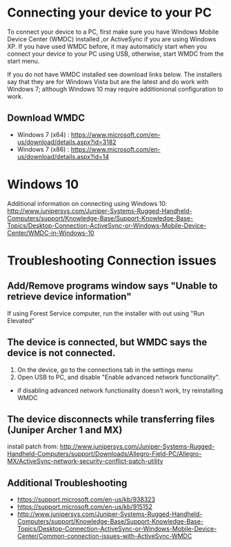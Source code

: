Connecting your device to your PC
================================
To connect your device to a PC, first make sure you have Windows Mobile Device Center (WMDC) installed ,or ActiveSync if you are using Windows XP. If you have used WMDC before, it may automaticly start when you connect your device to your PC using USB, otherwise, start WMDC from the start menu.

If you do not have WMDC installed see download links below. The installers say that they are for Windows Vista but are the latest and do work with Windows 7; although Windows 10 may require additionional configuration to work. 

Download WMDC
-------------
- Windows 7 (x64) : https://www.microsoft.com/en-us/download/details.aspx?id=3182
- Windows 7 (x86) : https://www.microsoft.com/en-us/download/details.aspx?id=14 


Windows 10
============
Additional information on connecting using Windows 10:
http://www.junipersys.com/Juniper-Systems-Rugged-Handheld-Computers/support/Knowledge-Base/Support-Knowledge-Base-Topics/Desktop-Connection-ActiveSync-or-Windows-Mobile-Device-Center/WMDC-in-Windows-10

Troubleshooting Connection issues
=================================
Add/Remove programs window says "Unable to retrieve device information"
---------------------------------------------------------------------------
If using Forest Service computer, run the installer with out using "Run Elevated"

The device is connected, but WMDC says the device is not connected.
-------------------------------------------------------------------
1. On the device, go to the connections tab in the settings menu
2. Open USB to PC, and disable "Enable advanced network functionality".

- if disabling advanced network functionality doesn't work, try reinstalling WMDC

The device disconnects while transferring files (Juniper Archer 1 and MX)
---------------------------------------------
 install patch from: http://www.junipersys.com/Juniper-Systems-Rugged-Handheld-Computers/support/Downloads/Allegro-Field-PC/Allegro-MX/ActiveSync-network-security-conflict-patch-utility

Additional Troubleshooting
--------------------------
- https://support.microsoft.com/en-us/kb/938323
- https://support.microsoft.com/en-us/kb/915152
- http://www.junipersys.com/Juniper-Systems-Rugged-Handheld-Computers/support/Knowledge-Base/Support-Knowledge-Base-Topics/Desktop-Connection-ActiveSync-or-Windows-Mobile-Device-Center/Common-connection-issues-with-ActiveSync-WMDC



 
